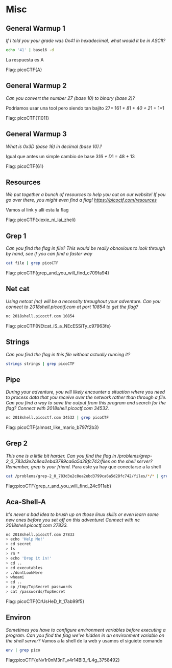 # Misc
## General Warmup 1
*If I told you your grade was 0x41 in hexadecimal, what would it be in ASCII?*
```bash
echo '41' | base16 -d
``` 
La respuesta es A 

Flag: picoCTF{A}

## General Warmup 2
*Can you convert the number 27 (base 10) to binary (base 2)?*

Podriamos usar una tool pero siendo tan bajito 27= 16*1 + 8*1 + 4*0 + 2*1 + 1*1

Flag: picoCTF{11011}

##  General Warmup 3
*What is 0x3D (base 16) in decimal (base 10).?*

Igual que antes un simple cambio de base 3*16 + D*1 = 48 + 13 

Flag: picoCTF{61}

## Resources
*We put together a bunch of resources to help you out on our website! If you go over there, you might even find a flag! https://picoctf.com/resources*

Vamos al link y alli esta la flag 

Flag: picoCTF{xiexie_ni_lai_zheli}

## Grep 1
*Can you find the flag in file? This would be really obnoxious to look through by hand, see if you can find a faster way*
```bash
cat file | grep picoCTF
```
Flag: picoCTF{grep_and_you_will_find_c709fa94}

## Net cat
*Using netcat (nc) will be a necessity throughout your adventure. Can you connect to 2018shell.picoctf.com at port 10854 to get the flag?*
```bash
nc 2018shell.picoctf.com 10854
```
Flag: picoCTF{NEtcat_iS_a_NEcESSiTy_c97963fe}

## Strings
*Can you find the flag in this file without actually running it?*
```bash
strings strings | grep picoCTF
```

## Pipe
*During your adventure, you will likely encounter a situation where you need to process data that you receive over the network rather than through a file. Can you find a way to save the output from this program and search for the flag? Connect with 2018shell.picoctf.com 34532.*
```bash
nc 2018shell.picoctf.com 34532 | grep picoCTF
```
Flag: picoCTF{almost_like_mario_b797f2b3}

## Grep 2
*This one is a little bit harder. Can you find the flag in /problems/grep-2_0_783d3e2c8ea2ebd3799ca6a5d28fc742/files on the shell server? Remember, grep is your friend.*
Para este ya hay que conectarse a la shell
```bash
cat /problems/grep-2_0_783d3e2c8ea2ebd3799ca6a5d28fc742/files/*/* | grep picoCTF
```
Flag:picoCTF{grep_r_and_you_will_find_24c911ab}

## Aca-Shell-A
*It's never a bad idea to brush up on those linux skills or even learn some new ones before you set off on this adventure! Connect with nc 2018shell.picoctf.com 27833.*
```bash
nc 2018shell.picoctf.com 27833
> echo 'Help Me!'
> cd secret
> ls
> rm *
> echo 'Drop it in!'
> cd ..
> cd executables
> ./dontLookHere
> whoami
> cd ..
> cp /tmp/TopSecret passwords
> cat /passwords/TopSecret
```
Flag: picoCTF{CrUsHeD_It_17ab99f5}

## Environ
*Sometimes you have to configure environment variables before executing a program. Can you find the flag we've hidden in an environment variable on the shell server?*
Vamos a la shell de la web y usamos el siguiete comando
```bash
env | grep pico
```
Flag:picoCTF{eNv1r0nM3nT_v4r14Bl3_fL4g_3758492}

